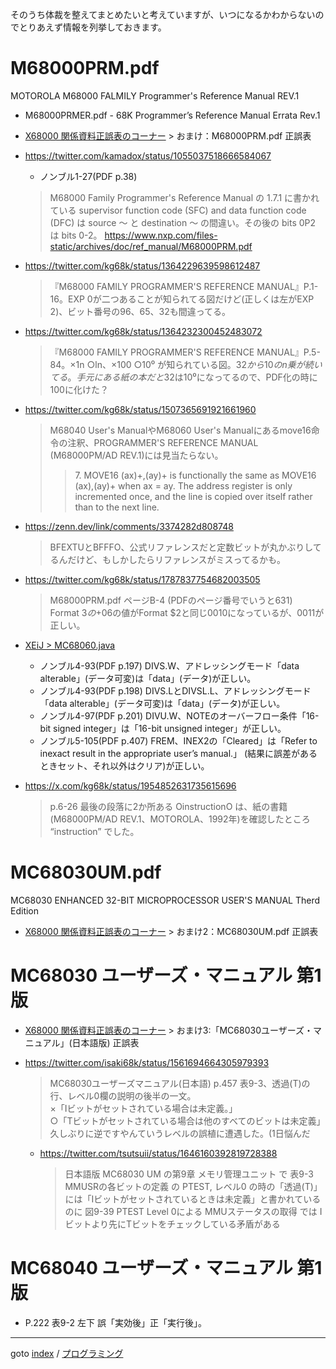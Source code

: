 そのうち体裁を整えてまとめたいと考えていますが、いつになるかわからないのでとりあえず情報を列挙しておきます。

# M68000PRM.pdf
MOTOROLA M68000 FALMILY Programmer's Reference Manual REV.1

* M68000PRMER.pdf - 68K Programmer’s Reference Manual Errata Rev.1
* [X68000 関係資料正誤表のコーナー](http://www.pastel-flower.jp/~isaki/inside-bug2.php) &gt; おまけ：M68000PRM.pdf 正誤表

* https://twitter.com/kamadox/status/1055037518666584067
  * ノンブル1-27(PDF p.38)
  >M68000 Family Programmer's Reference Manual の 1.7.1 に書かれている supervisor function code (SFC) and data function code (DFC) は source ～ と destination ～ の間違い。その後の bits 0P2 は bits 0-2。 https://www.nxp.com/files-static/archives/doc/ref_manual/M68000PRM.pdf

* https://twitter.com/kg68k/status/1364229639598612487
  >『M68000 FAMILY PROGRAMMER'S REFERENCE MANUAL』P.1-16。EXP 0が二つあることが知られてる図だけど(正しくは左がEXP 2)、ビット番号の96、65、32も間違ってる。

* https://twitter.com/kg68k/status/1364232300452483072
  >『M68000 FAMILY PROGRAMMER'S REFERENCE MANUAL』P.5-84。×1n ○ln、×100 ○10⁰ が知られている図。$32から10のn乗が続いてる。手元にある紙の本だと$32は10⁰になってるので、PDF化の時に100に化けた？

* https://twitter.com/kg68k/status/1507365691921661960
  >M68040 User's ManualやM68060 User's Manualにあるmove16命令の注釈、PROGRAMMER'S REFERENCE MANUAL (M68000PM/AD REV.1)には見当たらない。
  >>&#x37;. MOVE16 (ax)+,(ay)+ is functionally the same as MOVE16 (ax),(ay)+ when ax = ay. The address register is
  >>only incremented once, and the line is copied over itself rather than to the next line.

* https://zenn.dev/link/comments/3374282d808748
  >BFEXTUとBFFFO、公式リファレンスだと定数ビットが丸かぶりしてるんだけど、もしかしたらリファレンスがミスってるかも。

* https://twitter.com/kg68k/status/1787837754682003505
  >M68000PRM.pdf ページB-4 (PDFのページ番号でいうと631)  
  >Format $3の+$06の値がFormat $2と同じ0010になっているが、0011が正しい。

* [XEiJ &gt; MC68060.java](https://stdkmd.net/xeij/source/MC68060.htm)
  * ノンブル4-93(PDF p.197) DIVS.W、アドレッシングモード「data alterable」(データ可変)は「data」(データ)が正しい。
  * ノンブル4-93(PDF p.198) DIVS.LとDIVSL.L、アドレッシングモード「data alterable」(データ可変)は「data」(データ)が正しい。
  * ノンブル4-97(PDF p.201) DIVU.W、NOTEのオーバーフロー条件「16-bit signed integer」は「16-bit unsigned integer」が正しい。
  * ノンブル5-105(PDF p.407) FREM、INEX2の「Cleared」は「Refer to inexact result in the appropriate user’s manual.」
    (結果に誤差があるときセット、それ以外はクリア)が正しい。

* https://x.com/kg68k/status/1954852631735615696
  >p.6-26 最後の段落に2か所ある OinstructionO は、紙の書籍(M68000PM/AD REV.1、MOTOROLA、1992年)を確認したところ “instruction” でした。


# MC68030UM.pdf
MC68030 ENHANCED 32-BIT MICROPROCESSOR USER'S MANUAL Therd Edition

* [X68000 関係資料正誤表のコーナー](http://www.pastel-flower.jp/~isaki/inside-bug2.php) &gt; おまけ2：MC68030UM.pdf 正誤表


# MC68030 ユーザーズ・マニュアル 第1版

* [X68000 関係資料正誤表のコーナー](http://www.pastel-flower.jp/~isaki/inside-bug2.php) &gt; おまけ3:「MC68030ユーザーズ・マニュアル」(日本語版) 正誤表

* https://twitter.com/isaki68k/status/1561694664305979393
  >MC68030ユーザーズマニュアル(日本語) p.457 表9-3、透過(T)の行、レベル0欄の説明の後半の一文。  
  >×「Iビットがセットされている場合は未定義。」  
  >○「Tビットがセットされている場合は他のすべてのビットは未定義」  
  >久しぶりに逆ですやんていうレベルの誤植に遭遇した。(1日悩んだ

  * https://twitter.com/tsutsuii/status/1646160392819728388
    >日本語版 MC68030 UM の第9章 メモリ管理ユニット で 表9-3 MMUSRの各ビットの定義 の PTEST, レベル0 の時の「透過(T)」には「Iビットがセットされているときは未定義」と書かれているのに 図9-39 PTEST Level 0による MMUステータスの取得 では Iビットより先にTビットをチェックしている矛盾がある


# MC68040 ユーザーズ・マニュアル 第1版

* P.222 表9-2 左下 誤「実効後」正「実行後」。


----
goto [index](../README.md) / [プログラミング](./README.md)

